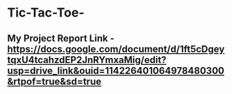 # Tic-Tac-Toe-

## My Project Report Link - https://docs.google.com/document/d/1ft5cDgeytqxU4tcahzdEP2JnRYmxaMig/edit?usp=drive_link&ouid=114226401064978480300&rtpof=true&sd=true
